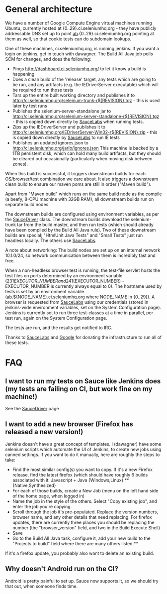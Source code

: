 # General architecture #

We have a number of Google Compute Engine virtual machines running Ubuntu, currently hosted at {0..29}.ci.seleniumhq.org - they have publicly addressable DNS set up to point [ab](ab.md).{0..29}.ci.seleniumhq.org pointing at them as well, so that cookie tests can do subdomain lookups.

One of these machines, ci.seleniumhq.org, is running jenkins. If you want a login on jenkins, get in touch with dawagner.  The Build All Java job polls SCM for changes, and does the following:
  * Pings http://dashboard.ci.seleniumhq.org/ to let it know a build is happening
  * Does a clean build of the 'release' target, any tests which are going to be run, and any artifacts (e.g. the IEDriverServer executable) which will be required to run those tests
  * Tars up the entire built working directory and publishes it to http://ci.seleniumhq.org/selenium-trunk-r${REVISION}.tgz - this is used later by test runs
  * Publishes the selenium-server-standalone jar to http://ci.seleniumhq.org/selenium-server-standalone-r${REVISION}.tgz - this is copied down directly by [SauceLabs](http://saucelabs.com) when running tests.
  * Zips up the IEDriverServer and publishes it to http://ci.seleniumhq.org/IEDriverServer-Win32-r${REVISION}.zip - this is copied down directly by [SauceLabs](http://saucelabs.com) to run IE tests
  * Publishes an updated ignores.json to http://ci.seleniumhq.org/jarib/ignores.json
This machine is backed by a 1TB persistent disk, which can hold many build artifacts, but they should be cleared out occasionally (particularly when moving disk between zones).

When this build is successful, it triggers downstream builds for each OS/browser/test combination we care about.  It also triggers a downstream clean build to ensure our maven poms are still in order ("Maven build").

Apart from "Maven build" which runs on the same build node as the compile (a beefy, 8-CPU machine with 32GB RAM), all downstream builds run on separate build nodes.

The downstream builds are configured using environment variables, as per the [SauceDriver](https://code.google.com/p/selenium/source/browse/trunk/java/client/test/org/openqa/selenium/testing/drivers/SauceDriver.java) class.  The downstream builds download the selenium-trunk tar from the build master, and then run tests (which should already have been compiled by the Build All Java rule).  Two of these downstream builds are special; "HtmlUnit Java Tests" and "Small Tests" just run headless locally.  The others use [SauceLabs](http://saucelabs.com).

A note about networking: The build nodes are set up on an internal network 10.1.0/24, so network communication between them is incredibly fast and free.

When a non-headless browser test is running, the test-file servlet hosts the test files on ports determined by an environment variable (231${EXECUTOR\_NUMBER} and 241${EXECUTOR\_NUMBER} - EXECUTOR\_NUMBER is currently always equal to 0).  The hostname used by tests is set by an environment variable ([ab](ab.md).${NODE\_NAME}.ci.seleniumhq.org where NODE\_NAME in {0..29}).  A browser is requested from [SauceLabs](http://saucelabs.com) using our credentials (stored in jenkins-wide environment variables, set on the System Configuration page).  Jenkins is currently set to run three test-classes at a time in parallel, per test run, again on the System Configuration page.

The tests are run, and the results get notified to IRC.

Thanks to [SauceLabs](http://saucelabs.com) and [Google](http://cloud.google.com/products/compute-engine.html) for donating the infrastructure to run all of these tests.

# FAQ #

## I want to run my tests on Sauce like Jenkins does (my tests are failing on CI, but work fine on my machine!) ##

See the [SauceDriver](Sauce.md) page

## I want to add a new browser (Firefox has released a new version!) ##

Jenkins doesn't have a great concept of templates.  I (dawagner) have some selenium scripts which automate the UI of Jenkins, to create new jobs using canned settings.  If you want to do it manually, here are roughly the steps to take:
  * Find the most similar config(s) you want to copy.  If it's a new Firefox release, find the latest firefox (which should have roughly 6 builds associated with it: Javascript + Java {Windows,Linux} **{Native,Synthesized}
  * For each of those builds, create a New Job (menu on the left hand side of the home page, when logged in)
  * Name the job in the style of the others.  Select "Copy existing job", and enter the job you're copying.
  * Scroll through the job it's pre-populated.  Replace the version numbers, browser name, and any other details that need replacing.  For firefox updates, there are currently three places you should be replacing the number (the "browser\_version" field, and two in the Build Execute Shell)
  * Save
  * Go to the Build All Java task, configure it, add your new build to the "Projects to build" field where there are many others listed.**

If it's a firefox update, you probably also want to delete an existing build.

## Why doesn't Android run on the CI? ##

Android is pretty painful to set up.  Sauce now supports it, so we should try that out, when someone finds time.